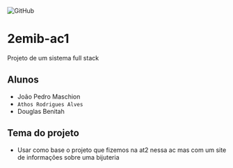 ![GitHub](https://img.shields.io/github/license/athenhozz/2emib-ac1)
# 2emib-ac1
Projeto de um sistema full stack

## Alunos
 - João Pedro Maschion
 - ` Athos Rodrigues Alves `
 - Douglas Benitah
## Tema do projeto
 - Usar como base o projeto que fizemos na at2 nessa ac mas com um site de informações sobre uma bijuteria
 
